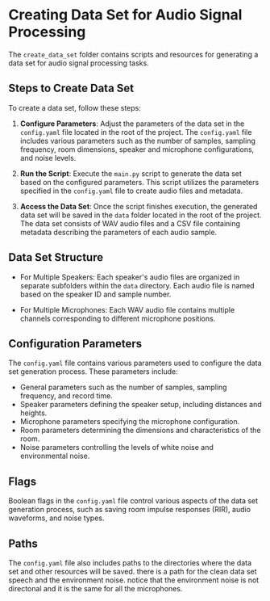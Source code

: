 # Creating Data Set for Audio Signal Processing

The `create_data_set` folder contains scripts and resources for generating a data set for audio signal processing tasks.

## Steps to Create Data Set

To create a data set, follow these steps:

1. **Configure Parameters**: Adjust the parameters of the data set in the `config.yaml` file located in the root of the project. The `config.yaml` file includes various parameters such as the number of samples, sampling frequency, room dimensions, speaker and microphone configurations, and noise levels.

2. **Run the Script**: Execute the `main.py` script to generate the data set based on the configured parameters. This script utilizes the parameters specified in the `config.yaml` file to create audio files and metadata.

3. **Access the Data Set**: Once the script finishes execution, the generated data set will be saved in the `data` folder located in the root of the project. The data set consists of WAV audio files and a CSV file containing metadata describing the parameters of each audio sample.

## Data Set Structure

- For Multiple Speakers: Each speaker's audio files are organized in separate subfolders within the `data` directory. Each audio file is named based on the speaker ID and sample number.

- For Multiple Microphones: Each WAV audio file contains multiple channels corresponding to different microphone positions.

## Configuration Parameters

The `config.yaml` file contains various parameters used to configure the data set generation process. These parameters include:

- General parameters such as the number of samples, sampling frequency, and record time.
- Speaker parameters defining the speaker setup, including distances and heights.
- Microphone parameters specifying the microphone configuration.
- Room parameters determining the dimensions and characteristics of the room.
- Noise parameters controlling the levels of white noise and environmental noise.

## Flags

Boolean flags in the `config.yaml` file control various aspects of the data set generation process, such as saving room impulse responses (RIR), audio waveforms, and noise types.

## Paths

The `config.yaml` file also includes paths to the directories where the data set and other resources will be saved.
there is a path for the clean data set speech and the environment noise.
notice that the environment noise is not directonal and it is the same for all the microphones.